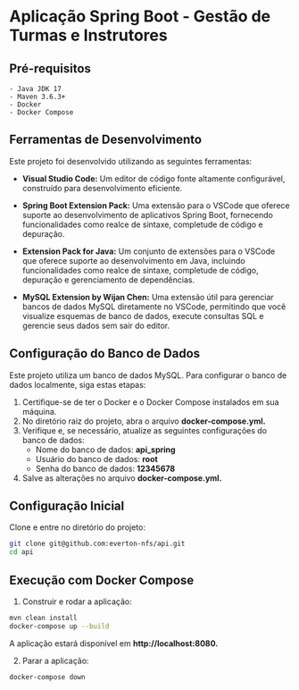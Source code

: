 # Aplicação Spring Boot - Gestão de Turmas e Instrutores


## Pré-requisitos

    - Java JDK 17
    - Maven 3.6.3+
    - Docker
    - Docker Compose

## Ferramentas de Desenvolvimento

Este projeto foi desenvolvido utilizando as seguintes ferramentas:

 - **Visual Studio Code:** Um editor de código fonte altamente configurável, construído para desenvolvimento eficiente.

 - **Spring Boot Extension Pack:** Uma extensão para o VSCode que oferece suporte ao desenvolvimento de aplicativos Spring Boot, fornecendo funcionalidades como realce de sintaxe, completude de código e depuração.

 - **Extension Pack for Java:** Um conjunto de extensões para o VSCode que oferece suporte ao desenvolvimento em Java, incluindo funcionalidades como realce de sintaxe, completude de código, depuração e gerenciamento de dependências.

 - **MySQL Extension by Wijan Chen:** Uma extensão útil para gerenciar bancos de dados MySQL diretamente no VSCode, permitindo que você visualize esquemas de banco de dados, execute consultas SQL e gerencie seus dados sem sair do editor.

## Configuração do Banco de Dados

Este projeto utiliza um banco de dados MySQL. Para configurar o banco de dados localmente, siga estas etapas:

1. Certifique-se de ter o Docker e o Docker Compose instalados em sua máquina.
2. No diretório raiz do projeto, abra o arquivo **docker-compose.yml.**
3. Verifique e, se necessário, atualize as seguintes configurações do banco de dados:
   - Nome do banco de dados: **api_spring**
   - Usuário do banco de dados: **root**
   - Senha do banco de dados: **12345678**
4. Salve as alterações no arquivo **docker-compose.yml.**

## Configuração Inicial

Clone e entre no diretório do projeto:

```sh
git clone git@github.com:everton-nfs/api.git
cd api
```
## Execução com Docker Compose

1. Construir e rodar a aplicação:

```sh
mvn clean install
docker-compose up --build
```
A aplicação estará disponível em **http://localhost:8080.**

2. Parar a aplicação:

```sh
docker-compose down
```
